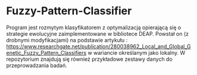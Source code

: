 # Fuzzy-Pattern-Classifier
Program jest rozmytym klasyfikatorem z optymalizacją opierającą się o strategie ewolucyjne zaimplementowane w bibliotece DEAP.
Powstał on (z drobnymi modyfikacjami) na podstawie artykułu : https://www.researchgate.net/publication/280038962_Local_and_Global_Genetic_Fuzzy_Pattern_Classifiers
w wariancie określanym jako lokalny. W repozytorium znajdują się również przykładowe zestawy danych do przeprowadzania badań.
